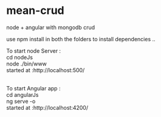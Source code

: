 # mean-crud
node + angular with mongodb crud

use npm install in both the folders to install dependencies ..

To start node Server : <br>
cd nodeJs <br>
node ./bin/www <br>
started at :http://localhost:500/

<br>
To start Angular app : <br>
cd angularJs <br>
ng serve -o <br>
started at :http://localhost:4200/
